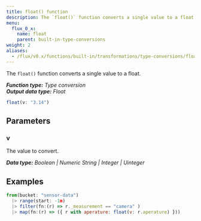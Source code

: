 ```yaml
---
title: float() function
description: The `float()` function converts a single value to a float.
menu:
  flux_0_x:
    name: float
    parent: built-in-type-conversions
weight: 2
aliases:
  - /flux/v0.x/functions/built-in/transformations/type-conversions/float/
---
```


The `float()` function converts a single value to a float.

_**Function type:** Type conversion_  
_**Output data type:** Float_

```js
float(v: "3.14")
```

## Parameters

### v
The value to convert.

_**Data type:** Boolean | Numeric String | Integer | Uinteger_

## Examples
```js
from(bucket: "sensor-data")
  |> range(start: -1m)
  |> filter(fn:(r) => r._measurement == "camera" )
  |> map(fn:(r) => ({ r with aperature: float(v: r.aperature) }))
```
